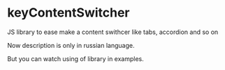 keyContentSwitcher
==================

JS library to ease make a content swithcer like tabs, accordion and so on

Now description is only in russian language.

But you can watch using of library in examples.
